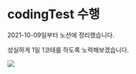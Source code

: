 # codingTest 수행
2021-10-09일부터 노션에 정리했습니다.

성실하게 1일 1코테를 하도록 노력해보겠습니다. 

<a href="https://supreme-balance-5ba.notion.site/0ae2b59696b54c189fbcd648465d07fe"><img src="https://img.shields.io/badge/Notion-white?style=flat-square&logo=Notion&logoColor=black"/></a>


